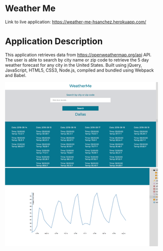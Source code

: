 # Weather Me

Link to live application: https://weather-me-hsanchez.herokuapp.com/


# Application Description


This application retrieves data from https://openweathermap.org/api API.  The user is able to search by city name or zip code to retrieve the 5 day weather forecast for any city in the United States.  Built using jQuery, JavaScript, HTML5, CSS3, Node.js, compiled and bundled using Webpack and Babel.

![Screenshot](./assets/screenshot.png)
![Screenshot](./assets/screenshot1.png)
